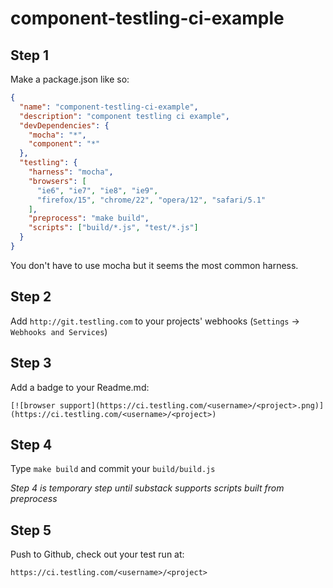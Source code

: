 
# component-testling-ci-example

## Step 1

Make a package.json like so:

```json
{
  "name": "component-testling-ci-example",
  "description": "component testling ci example",
  "devDependencies": {
    "mocha": "*",
    "component": "*"
  },
  "testling": {
    "harness": "mocha",
    "browsers": [
      "ie6", "ie7", "ie8", "ie9",
      "firefox/15", "chrome/22", "opera/12", "safari/5.1"
    ],
    "preprocess": "make build",
    "scripts": ["build/*.js", "test/*.js"]
  }
}
```

You don't have to use mocha but it seems the most common harness.

## Step 2

Add `http://git.testling.com` to your projects' webhooks (`Settings` -> `Webhooks and Services`)

## Step 3

Add a badge to your Readme.md:

```
[![browser support](https://ci.testling.com/<username>/<project>.png)](https://ci.testling.com/<username>/<project>)
```

## Step 4

Type `make build` and commit your `build/build.js`

*Step 4 is temporary step until substack supports scripts built from preprocess*

## Step 5

Push to Github, check out your test run at:

`https://ci.testling.com/<username>/<project>`


